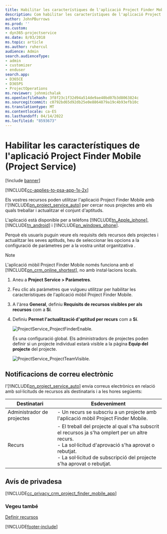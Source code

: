 ```yaml
---
title: Habilitar les característiques de l'aplicació Project Finder Mobile
description: Com habilitar les característiques de l'aplicació Project Finder Mobile per al Project Service
author: JohnPBurrows
ms.prod: ''
ms.custom:
- dyn365-projectservice
ms.date: 8/03/2018
ms.topic: article
ms.author: ruhercul
audience: Admin
search.audienceType:
- admin
- customizer
- enduser
search.app:
- D365CE
- D365PS
- ProjectOperations
ms.reviewer: johnmichalak
ms.openlocfilehash: 3f8f23c1f32d94a514de9ae40bd07b3d8063824c
ms.sourcegitcommit: c0792bd65d92db25e0e8864879a19c4b93efb10c
ms.translationtype: MT
ms.contentlocale: ca-ES
ms.lasthandoff: 04/14/2022
ms.locfileid: "8593673"
---
```

# <a name="enable-project-finder-mobile-app-features-project-service"></a>Habilitar les característiques de l'aplicació Project Finder Mobile (Project Service)

[!include [banner](../includes/psa-now-project-operations.md)]

[!INCLUDE[cc-applies-to-psa-app-1x-2x](../includes/cc-applies-to-psa-app-1x-2x.md)]

Els vostres recursos poden utilitzar l'aplicació Project Finder Mobile amb l'[!INCLUDE[pn_project_service_auto](../includes/pn-project-service-auto.md)] per cercar nous projectes amb els quals treballar i actualitzar el conjunt d'aptituds.  
  
 L'aplicació està disponible per a telèfons [!INCLUDE[tn_Apple_iphone](../includes/tn-apple-iphone.md)], [!INCLUDE[tn_android](../includes/tn-android.md)] i [!INCLUDE[pn_windows_phone](../includes/pn-windows-phone.md)].  
    
 Perquè els usuaris puguin veure els requisits dels recursos dels projectes i actualitzar les seves aptituds, heu de seleccionar les opcions a la configuració de paràmetres per a la vostra unitat organitzativa .
  
> [!NOTE]
>  L'aplicació mòbil Project Finder Mobile només funciona amb el [!INCLUDE[pn_crm_online_shortest](../includes/pn-crm-online-shortest.md)], no amb instal·lacions locals.  
  
1. Aneu a **Project Service > Paràmetres**.  
  
2. Feu clic als paràmetres que vulgueu utilitzar per habilitar les característiques de l'aplicació mòbil Project Finder Mobile.  
  
3. A l'àrea **General**, definiu **Requisits de recursos visibles per als recursos** com a **Sí**.  
  
4. Definiu **Permet l'actualització d'aptitud per recurs** com a **Sí**.  
  
   ![ProjectService_ProjectFinderEnable.](../psa/media/project-service-project-finder-enable.png "ProjectService_ProjectFinderEnable")  
  
   És una configuració global. Els administradors de projectes poden definir si un projecte individual estarà visible a la pàgina **Equip del projecte** del projecte.  
  
   ![ProjectService_ProjectTeamVisible.](../psa/media/project-service-project-team-visible.png "ProjectService_ProjectTeamVisible")  
  
## <a name="email-notifications"></a>Notificacions de correu electrònic  
 l'[!INCLUDE[pn_project_service_auto](../includes/pn-project-service-auto.md)] envia correus electrònics en relació amb sol·licituds de recursos als destinataris i a les hores següents:  
  
|Destinatari|Esdeveniment|  
|---------------|-----------|  
|Administrador de projectes|- Un recurs se subscriu a un projecte amb l'aplicació mòbil Project Finder Mobile.|  
|Recurs|- El treball del projecte al qual s'ha subscrit el recursos ja s'ha omplert per un altre recurs.<br />- La sol·licitud d'aprovació s'ha aprovat o rebutjat.<br />- La sol·licitud de subscripció del projecte s'ha aprovat o rebutjat.|  
  
## <a name="privacy-notice"></a>Avís de privadesa  
 [!INCLUDE[cc_privacy_crm_project_finder_mobile_app](../includes/cc-privacy-crm-project-finder-mobile-app.md)]  
  
### <a name="see-also"></a>Vegeu també  
 [Definir recursos](../psa/set-up-resources.md)


[!INCLUDE[footer-include](../includes/footer-banner.md)]
